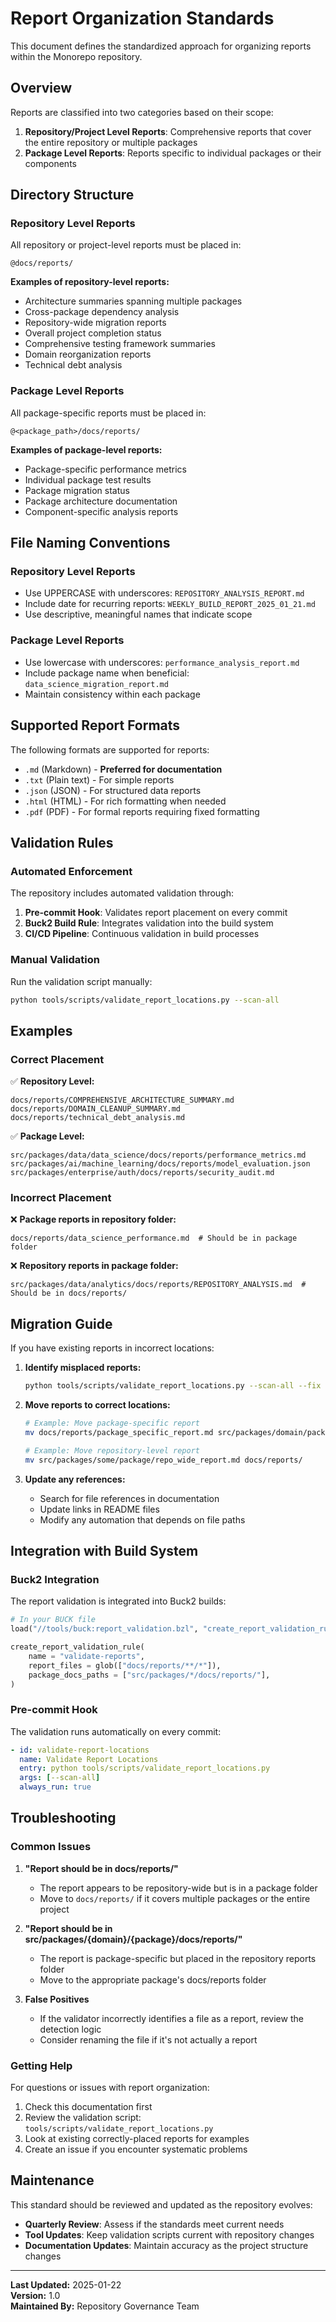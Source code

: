 # Report Organization Standards

This document defines the standardized approach for organizing reports within the Monorepo repository.

## Overview

Reports are classified into two categories based on their scope:

1. **Repository/Project Level Reports**: Comprehensive reports that cover the entire repository or multiple packages
2. **Package Level Reports**: Reports specific to individual packages or their components

## Directory Structure

### Repository Level Reports
All repository or project-level reports must be placed in:
```
@docs/reports/
```

**Examples of repository-level reports:**
- Architecture summaries spanning multiple packages
- Cross-package dependency analysis
- Repository-wide migration reports
- Overall project completion status
- Comprehensive testing framework summaries
- Domain reorganization reports
- Technical debt analysis

### Package Level Reports
All package-specific reports must be placed in:
```
@<package_path>/docs/reports/
```

**Examples of package-level reports:**
- Package-specific performance metrics
- Individual package test results
- Package migration status
- Package architecture documentation
- Component-specific analysis reports

## File Naming Conventions

### Repository Level Reports
- Use UPPERCASE with underscores: `REPOSITORY_ANALYSIS_REPORT.md`
- Include date for recurring reports: `WEEKLY_BUILD_REPORT_2025_01_21.md`
- Use descriptive, meaningful names that indicate scope

### Package Level Reports
- Use lowercase with underscores: `performance_analysis_report.md`
- Include package name when beneficial: `data_science_migration_report.md`
- Maintain consistency within each package

## Supported Report Formats

The following formats are supported for reports:
- `.md` (Markdown) - **Preferred for documentation**
- `.txt` (Plain text) - For simple reports
- `.json` (JSON) - For structured data reports
- `.html` (HTML) - For rich formatting when needed
- `.pdf` (PDF) - For formal reports requiring fixed formatting

## Validation Rules

### Automated Enforcement
The repository includes automated validation through:

1. **Pre-commit Hook**: Validates report placement on every commit
2. **Buck2 Build Rule**: Integrates validation into the build system
3. **CI/CD Pipeline**: Continuous validation in build processes

### Manual Validation
Run the validation script manually:
```bash
python tools/scripts/validate_report_locations.py --scan-all
```

## Examples

### Correct Placement

✅ **Repository Level:**
```
docs/reports/COMPREHENSIVE_ARCHITECTURE_SUMMARY.md
docs/reports/DOMAIN_CLEANUP_SUMMARY.md
docs/reports/technical_debt_analysis.md
```

✅ **Package Level:**
```
src/packages/data/data_science/docs/reports/performance_metrics.md
src/packages/ai/machine_learning/docs/reports/model_evaluation.json
src/packages/enterprise/auth/docs/reports/security_audit.md
```

### Incorrect Placement

❌ **Package reports in repository folder:**
```
docs/reports/data_science_performance.md  # Should be in package folder
```

❌ **Repository reports in package folder:**
```
src/packages/data/analytics/docs/reports/REPOSITORY_ANALYSIS.md  # Should be in docs/reports/
```

## Migration Guide

If you have existing reports in incorrect locations:

1. **Identify misplaced reports:**
   ```bash
   python tools/scripts/validate_report_locations.py --scan-all --fix
   ```

2. **Move reports to correct locations:**
   ```bash
   # Example: Move package-specific report
   mv docs/reports/package_specific_report.md src/packages/domain/package/docs/reports/
   
   # Example: Move repository-level report
   mv src/packages/some/package/repo_wide_report.md docs/reports/
   ```

3. **Update any references:**
   - Search for file references in documentation
   - Update links in README files
   - Modify any automation that depends on file paths

## Integration with Build System

### Buck2 Integration
The report validation is integrated into Buck2 builds:

```python
# In your BUCK file
load("//tools/buck:report_validation.bzl", "create_report_validation_rule")

create_report_validation_rule(
    name = "validate-reports",
    report_files = glob(["docs/reports/**/*"]),
    package_docs_paths = ["src/packages/*/docs/reports/"],
)
```

### Pre-commit Hook
The validation runs automatically on every commit:

```yaml
- id: validate-report-locations
  name: Validate Report Locations  
  entry: python tools/scripts/validate_report_locations.py
  args: [--scan-all]
  always_run: true
```

## Troubleshooting

### Common Issues

1. **"Report should be in docs/reports/"**
   - The report appears to be repository-wide but is in a package folder
   - Move to `docs/reports/` if it covers multiple packages or the entire project

2. **"Report should be in src/packages/{domain}/{package}/docs/reports/"**
   - The report is package-specific but placed in the repository reports folder
   - Move to the appropriate package's docs/reports folder

3. **False Positives**
   - If the validator incorrectly identifies a file as a report, review the detection logic
   - Consider renaming the file if it's not actually a report

### Getting Help

For questions or issues with report organization:

1. Check this documentation first
2. Review the validation script: `tools/scripts/validate_report_locations.py`
3. Look at existing correctly-placed reports for examples
4. Create an issue if you encounter systematic problems

## Maintenance

This standard should be reviewed and updated as the repository evolves:

- **Quarterly Review**: Assess if the standards meet current needs
- **Tool Updates**: Keep validation scripts current with repository changes
- **Documentation Updates**: Maintain accuracy as the project structure changes

---

**Last Updated:** 2025-01-22  
**Version:** 1.0  
**Maintained By:** Repository Governance Team